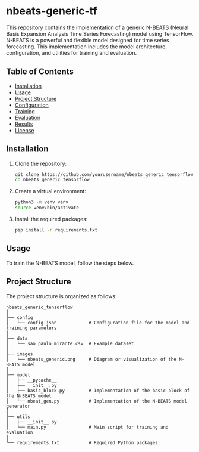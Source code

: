 # nbeats-generic-tf

This repository contains the implementation of a generic N-BEATS (Neural Basis Expansion Analysis Time Series Forecasting) model using TensorFlow. N-BEATS is a powerful and flexible model designed for time series forecasting. This implementation includes the model architecture, configuration, and utilities for training and evaluation.

## Table of Contents

- [Installation](#installation)
- [Usage](#usage)
- [Project Structure](#project-structure)
- [Configuration](#configuration)
- [Training](#training)
- [Evaluation](#evaluation)
- [Results](#results)
- [License](#license)

## Installation

1. Clone the repository:
    ```bash
    git clone https://github.com/yourusername/nbeats_generic_tensorflow.git
    cd nbeats_generic_tensorflow
    ```

2. Create a virtual environment:
    ```bash
    python3 -m venv venv
    source venv/bin/activate
    ```

3. Install the required packages:
    ```bash
    pip install -r requirements.txt
    ```

## Usage

To train the N-BEATS model, follow the steps below.

## Project Structure

The project structure is organized as follows:

```plaintext
nbeats_generic_tensorflow
│
├── config
│   └── config.json            # Configuration file for the model and training parameters
│
├── data
│   └── sao_paulo_mirante.csv  # Example dataset
│
├── images
│   └── nbeats_generic.png     # Diagram or visualization of the N-BEATS model
│
├── model
│   ├── __pycache__
│   ├── __init__.py
│   ├── basic_block.py         # Implementation of the basic block of the N-BEATS model
│   └── nbeat_gen.py           # Implementation of the N-BEATS model generator
│
├── utils
│   ├── __init__.py
│   └── main.py                # Main script for training and evaluation
│
└── requirements.txt           # Required Python packages

